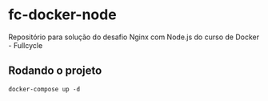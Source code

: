 # fc-docker-node
Repositório para solução do desafio Nginx com Node.js do curso de Docker - Fullcycle


## Rodando o projeto
`docker-compose up -d`
